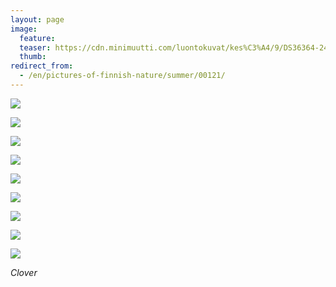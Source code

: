 ```yaml
---
layout: page
image:
  feature:
  teaser: https://cdn.minimuutti.com/luontokuvat/kes%C3%A4/9/DS36364-245px.jpg
  thumb:
redirect_from:
  - /en/pictures-of-finnish-nature/summer/00121/
---
```


![](https://cdn.minimuutti.com/luontokuvat/kes%C3%A4/9/DS36356-800px.jpg)

![](https://cdn.minimuutti.com/luontokuvat/kes%C3%A4/9/DS36360-800px.jpg)

![](https://cdn.minimuutti.com/luontokuvat/kes%C3%A4/9/DS36364-800px.jpg)

![](https://cdn.minimuutti.com/luontokuvat/kes%C3%A4/9/DS36365-800px.jpg)

![](https://cdn.minimuutti.com/luontokuvat/kes%C3%A4/9/DS36333-800px.jpg)

![](https://cdn.minimuutti.com/luontokuvat/kes%C3%A4/9/DS36339-800px.jpg)

![](https://cdn.minimuutti.com/luontokuvat/kes%C3%A4/9/DS36337-800px.jpg)

![](https://cdn.minimuutti.com/luontokuvat/kes%C3%A4/9/DS36343-800px.jpg)

![](https://cdn.minimuutti.com/luontokuvat/kes%C3%A4/9/DS36346-800px.jpg)

*Clover*

